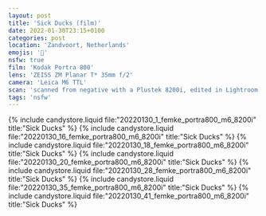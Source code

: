 ```yaml
---
layout: post
title: 'Sick Ducks (film)'
date: 2022-01-30T23:15+0100
categories: post
location: 'Zandvoort, Netherlands'
emojis: '🔞'
nsfw: true
film: 'Kodak Portra 800'
lens: 'ZEISS ZM Planar T* 35mm f/2'
camera: 'Leica M6 TTL'
scan: 'scanned from negative with a Plustek 8200i, edited in Lightroom'
tags: 'nsfw'
---
```


{% include candystore.liquid file:"20220130_1_femke_portra800_m6_8200i" title:"Sick Ducks" %}
{% include candystore.liquid file:"20220130_16_femke_portra800_m6_8200i" title:"Sick Ducks" %}
{% include candystore.liquid file:"20220130_18_femke_portra800_m6_8200i" title:"Sick Ducks" %}
{% include candystore.liquid file:"20220130_20_femke_portra800_m6_8200i" title:"Sick Ducks" %}
{% include candystore.liquid file:"20220130_28_femke_portra800_m6_8200i" title:"Sick Ducks" %}
{% include candystore.liquid file:"20220130_35_femke_portra800_m6_8200i" title:"Sick Ducks" %}
{% include candystore.liquid file:"20220130_41_femke_portra800_m6_8200i" title:"Sick Ducks" %}
